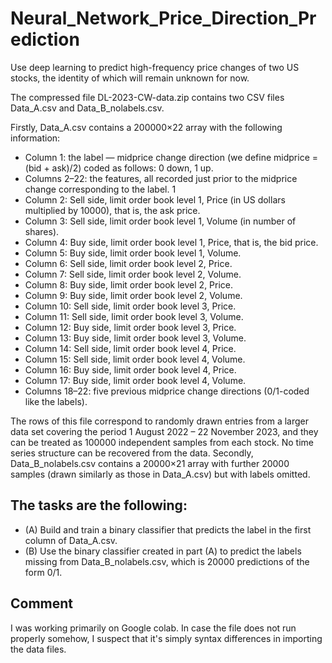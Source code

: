 # Neural_Network_Price_Direction_Prediction

Use deep learning to predict high-frequency price changes of two US stocks, the identity of which will remain unknown for now.

The compressed file DL-2023-CW-data.zip contains two CSV files Data_A.csv
and Data_B_nolabels.csv.

Firstly, Data_A.csv contains a 200000×22 array with the following information:

- Column 1: the label — midprice change direction (we define midprice = (bid + ask)/2) coded as follows: 0 down, 1 up.
- Columns 2–22: the features, all recorded just prior to the midprice change
  corresponding to the label.
  1
- Column 2: Sell side, limit order book level 1, Price (in US dollars multiplied by 10000), that is, the ask price.
- Column 3: Sell side, limit order book level 1, Volume (in number of
  shares).
- Column 4: Buy side, limit order book level 1, Price, that is, the bid
  price.
- Column 5: Buy side, limit order book level 1, Volume.
- Column 6: Sell side, limit order book level 2, Price.
- Column 7: Sell side, limit order book level 2, Volume.
- Column 8: Buy side, limit order book level 2, Price.
- Column 9: Buy side, limit order book level 2, Volume.
- Column 10: Sell side, limit order book level 3, Price.
- Column 11: Sell side, limit order book level 3, Volume.
- Column 12: Buy side, limit order book level 3, Price.
- Column 13: Buy side, limit order book level 3, Volume.
- Column 14: Sell side, limit order book level 4, Price.
- Column 15: Sell side, limit order book level 4, Volume.
- Column 16: Buy side, limit order book level 4, Price.
- Column 17: Buy side, limit order book level 4, Volume.
- Columns 18–22: five previous midprice change directions (0/1-coded
  like the labels).

The rows of this file correspond to randomly drawn entries from a larger data set
covering the period 1 August 2022 – 22 November 2023, and they can be treated
as 100000 independent samples from each stock. No time series structure can be
recovered from the data.
Secondly, Data_B_nolabels.csv contains a 20000×21 array with further 20000
samples (drawn similarly as those in Data_A.csv) but with labels omitted.

## The tasks are the following:

- (A) Build and train a binary classifier that predicts the label in the first column
  of Data_A.csv.
- (B) Use the binary classifier created in part (A) to predict the labels missing
  from Data_B_nolabels.csv, which is 20000 predictions of the form 0/1.

## Comment

I was working primarily on Google colab. In case the file does not run properly somehow, I suspect that it's simply syntax differences in importing the data files.
